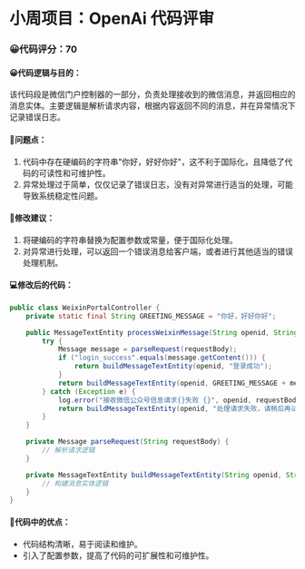 # 小周项目：OpenAi 代码评审
### 😀代码评分：70
#### 😀代码逻辑与目的：
该代码段是微信门户控制器的一部分，负责处理接收到的微信消息，并返回相应的消息实体。主要逻辑是解析请求内容，根据内容返回不同的消息，并在异常情况下记录错误日志。

#### 🤔问题点：
1. 代码中存在硬编码的字符串"你好，好好你好"，这不利于国际化，且降低了代码的可读性和可维护性。
2. 异常处理过于简单，仅仅记录了错误日志，没有对异常进行适当的处理，可能导致系统稳定性问题。

#### 🎯修改建议：
1. 将硬编码的字符串替换为配置参数或常量，便于国际化处理。
2. 对异常进行处理，可以返回一个错误消息给客户端，或者进行其他适当的错误处理机制。

#### 💻修改后的代码：
```java
public class WeixinPortalController {
    private static final String GREETING_MESSAGE = "你好，好好你好";

    public MessageTextEntity processWeixinMessage(String openid, String requestBody) {
        try {
            Message message = parseRequest(requestBody);
            if ("login_success".equals(message.getContent())) {
                return buildMessageTextEntity(openid, "登录成功");
            }
            return buildMessageTextEntity(openid, GREETING_MESSAGE + message.getContent());
        } catch (Exception e) {
            log.error("接收微信公众号信息请求{}失败 {}", openid, requestBody, e);
            return buildMessageTextEntity(openid, "处理请求失败，请稍后再试");
        }
    }

    private Message parseRequest(String requestBody) {
        // 解析请求逻辑
    }

    private MessageTextEntity buildMessageTextEntity(String openid, String messageContent) {
        // 构建消息实体逻辑
    }
}
```

#### 🌟代码中的优点：
- 代码结构清晰，易于阅读和维护。
- 引入了配置参数，提高了代码的可扩展性和可维护性。